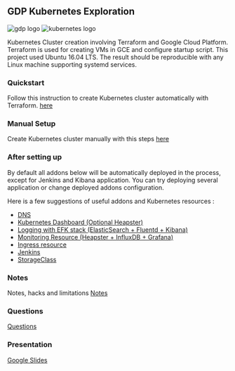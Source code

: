 ## GDP Kubernetes Exploration
![gdp logo](https://gdpventure.com/sites/all/themes/gdp_desktop/images/gdp-logo.png)
![kubernetes logo](https://www.devopsnexus.com/user/pages/03.consultancy-areas/01.containerization/_technologies/kubernetes_logo.png)


Kubernetes Cluster creation involving  Terraform and Google Cloud Platform. 
Terraform is used for creating VMs in GCE and configure startup script.
This project used Ubuntu 16.04 LTS. The result should be reproducible with any Linux machine supporting systemd services.


### Quickstart
Follow this instruction to create Kubernetes cluster automatically with Terraform.
[here](Documentation/quickstart.md)


### Manual Setup
Create Kubernetes cluster manually with this steps
[here](Documentation/manual_setup.md)


### After setting up
By default all addons below will be automatically deployed in the process, except for Jenkins and Kibana application.
You can try deploying several application or change deployed addons configuration.

Here is a few suggestions of useful addons and Kubernetes resources :
- [DNS](Documentation/addons/dns.md)
- [Kubernetes Dashboard (Optional Heapster)](Documentation/addons/dashboard.md)
- [Logging with EFK stack (ElasticSearch + Fluentd + Kibana)](Documentation/addons/logging.md)
- [Monitoring Resource (Heapster + InfluxDB + Grafana)](Documentation/addons/monitor.md)
- [Ingress resource](Documentation/addons/ingress.md)
- [Jenkins](Documentation/addons/jenkins.md)
- [StorageClass](Documentation/addons/storage.md)


### Notes
Notes, hacks and limitations [Notes](Notes.md)


### Questions
[Questions](Questions.md)


### Presentation
[Google Slides](https://docs.google.com/presentation/d/1tl7aIaKDEqyuU9VEx__fnUklybM0u7ZOq-AM2w0h4pA/edit?usp=sharing)